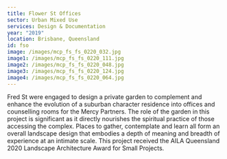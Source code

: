 ```yaml
---
title: Flower St Offices
sector: Urban Mixed Use
services: Design & Documentation
year: "2019"
location: Brisbane, Queensland
id: fso
image: /images/mcp_fs_fs_0220_032.jpg
image1: /images/mcp_fs_fs_0220_111.jpg
image2: /images/mcp_fs_fs_0220_048.jpg
image3: /images/mcp_fs_fs_0220_124.jpg
image4: /images/mcp_fs_fs_0220_064.jpg
---
```


Fred St were engaged to design a private garden to complement and
enhance the evolution of a suburban character residence into offices and
counselling rooms for the Mercy Partners. The role of the garden in this
project is significant as it directly nourishes the spiritual practice of
those accessing the complex. Places to gather, contemplate and learn all form
an overall landscape design that embodies a depth of meaning and breadth of
experience at an intimate scale. This project received the AILA Queensland
2020 Landscape Architecture Award for Small Projects.
